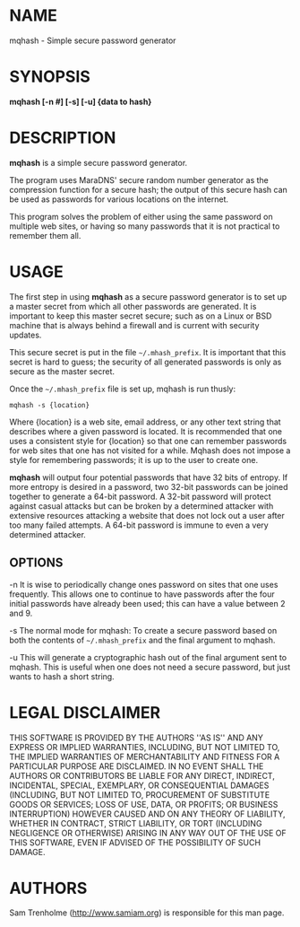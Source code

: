 # NAME

mqhash - Simple secure password generator 

# SYNOPSIS

**mqhash [-n #] [-s] [-u] {data to hash}** 

# DESCRIPTION

**mqhash** is a simple secure password generator. 

The program uses MaraDNS' secure random number generator as the 
compression function for a secure hash; the output of this secure hash 
can be used as passwords for various locations on the internet. 

This program solves the problem of either using the same password on 
multiple web sites, or having so many passwords that it is not 
practical to remember them all. 

# USAGE

The first step in using **mqhash** as a secure password generator is to 
set up a master secret from which all other passwords are generated. It 
is important to keep this master secret secure; such as on a Linux or 
BSD machine that is always behind a firewall and is current with 
security updates. 

This secure secret is put in the file `~/.mhash_prefix`. It is 
important that this secret is hard to guess; the security of all 
generated passwords is only as secure as the master secret. 

Once the `~/.mhash_prefix` file is set up, mqhash is run thusly:

```
mqhash -s {location} 
```

Where {location} is a web site, email address, or any other text 
string that describes where a given password is located. It is 
recommended that one uses a consistent style for {location} so that one 
can remember passwords for web sites that one has not visited for a 
while. Mqhash does not impose a style for remembering passwords; it is 
up to the user to create one. 

**mqhash** will output four potential passwords that have 32 bits of 
entropy. If more entropy is desired in a password, two 32-bit passwords 
can be joined together to generate a 64-bit password. A 32-bit password 
will protect against casual attacks but can be broken by a determined 
attacker with extensive resources attacking a website that does not 
lock out a user after too many failed attempts. A 64-bit password is 
immune to even a very determined attacker. 

## OPTIONS

-n It is wise to periodically change ones password on sites that 
one uses frequently. This allows one to continue to have passwords 
after the four initial passwords have already been used; this can have 
a value between 2 and 9. 

-s The normal mode for mqhash: To create a secure password based on 
both the contents of `~/.mhash_prefix` and the final argument to 
mqhash. 

-u This will generate a cryptographic hash out of the final 
argument sent to mqhash. This is useful when one does not need a secure 
password, but just wants to hash a short string.  

# LEGAL DISCLAIMER

THIS SOFTWARE IS PROVIDED BY THE AUTHORS ''AS IS'' AND ANY EXPRESS OR 
IMPLIED WARRANTIES, INCLUDING, BUT NOT LIMITED TO, THE IMPLIED 
WARRANTIES OF MERCHANTABILITY AND FITNESS FOR A PARTICULAR PURPOSE ARE 
DISCLAIMED. IN NO EVENT SHALL THE AUTHORS OR CONTRIBUTORS BE LIABLE FOR 
ANY DIRECT, INDIRECT, INCIDENTAL, SPECIAL, EXEMPLARY, OR CONSEQUENTIAL 
DAMAGES (INCLUDING, BUT NOT LIMITED TO, PROCUREMENT OF SUBSTITUTE GOODS 
OR SERVICES; LOSS OF USE, DATA, OR PROFITS; OR BUSINESS INTERRUPTION) 
HOWEVER CAUSED AND ON ANY THEORY OF LIABILITY, WHETHER IN CONTRACT, 
STRICT LIABILITY, OR TORT (INCLUDING NEGLIGENCE OR OTHERWISE) ARISING 
IN ANY WAY OUT OF THE USE OF THIS SOFTWARE, EVEN IF ADVISED OF THE 
POSSIBILITY OF SUCH DAMAGE. 

# AUTHORS

Sam Trenholme (http://www.samiam.org) is responsible for this man page. 
 

